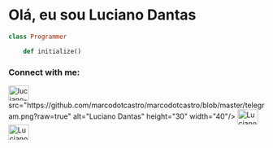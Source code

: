 # Olá, eu sou Luciano Dantas

```ruby 
class Programmer

	def initialize() 
```

<p align="left">
    <h3 align="left">Connect with me:</h3>
    <a href="https://www.linkedin.com/in/luciano-dantas-3858b8256/"_blank"><img align="center" src="https://github.com/marcodotcastro/marcodotcastro/blob/master/linkedin.png?raw=true" alt="luciano-dantas-3858b8256" height="30" width="40" /></a>
src="https://github.com/marcodotcastro/marcodotcastro/blob/master/telegram.png?raw=true" alt="Luciano Dantas" height="30" width="40"/></a>
    <a href="https://t.me/lucianodantas53" target="_blank"><img align="center" src="https://github.com/marcodotcastro/marcodotcastro/blob/master/instagram.png?raw=true" alt="Luciano Dantas" height="30" width="40"/></a>
    <a href="https://www.instagram.com/lucianodantas53/" target="_blank"><img align="center" src="https://"https://github.com/gudiao21/gudiao21/blob/master/instagram.png" alt="Luciano Dantas" height="30" width="40" /></a>    
</p>



